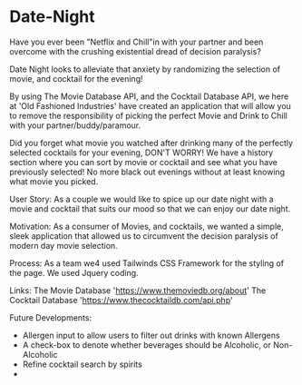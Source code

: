 # Date-Night

Have you ever been "Netflix and Chill"in with your partner and been overcome with the crushing existential dread of decision paralysis?

Date Night looks to alleviate that anxiety by randomizing the selection of movie, and cocktail for the evening!

By using The Movie Database API, and the Cocktail Database API, we here at 'Old Fashioned Industries' have created an application that will allow you to remove the responsibility of picking the perfect Movie and Drink to Chill with your partner/buddy/paramour.

Did you forget what movie you watched after drinking many of the perfectly selected cocktails for your evening, DON'T WORRY! We have a history section where you can sort by movie or cocktail and see what you have previously selected! No more black out evenings without at least knowing what movie you picked.

User Story:
As a couple we would like to spice up our date night with a movie and cocktail that suits our mood so that we can enjoy our date night.

Motivation:
As a consumer of Movies, and cocktails, we wanted a simple, sleek application that allowed us to circumvent the decision paralysis of modern day movie selection.

Process:
As a team we4 used Tailwinds CSS Framework for the styling of the page.
We used Jquery coding.

Links:
The Movie Database 'https://www.themoviedb.org/about'
The Cocktail Database 'https://www.thecocktaildb.com/api.php'

Future Developments:

- Allergen input to allow users to filter out drinks with known Allergens
- A check-box to denote whether beverages should be Alcoholic, or Non-Alcoholic
- Refine cocktail search by spirits
-
